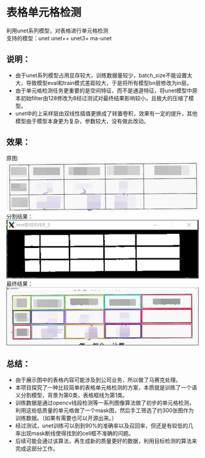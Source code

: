 # 表格单元格检测

利用unet系列模型，对表格进行单元格检测  
支持的模型：unet unet++ unet3+ ma-unet  

## 说明：
+ 由于unet系列模型占用显存较大，训练数据量较少，batch_size不能设置太大，导致模型eval和train模式差距较大，于是将所有模型bn层修改为in层。 
+ 由于单元格检测任务更重要的是空间特征，而不是通道特征，将unet模型中原本初始filter由128修改为8经过测试对最终结果影响较小，且极大的压缩了模型。
+ unet中的上采样层由双线性插值更换成了转置卷积，效果有一定的提升，其他模型由于模型本身更为复杂，参数较大，没有做此改动。

## 效果：
原图:  
![image](https://github.com/zjq1996518/table-cell-detection/blob/main/img/origin.png)  
分割结果：  
![image](https://github.com/zjq1996518/table-cell-detection/blob/main/img/mask.png)  
最终结果：
![image](https://github.com/zjq1996518/table-cell-detection/blob/main/img/result.png)  

## 总结：
+ 由于展示图中的表格内容可能涉及到公司业务，所以做了马赛克处理。
+ 本项目探究了一种比较简单的表格单元格检测的方案，本质就是训练了一个语义分割模型，背景为第0类，表格框线为第1类。
+ 训练数据是通过opencv线段检测等一系列图像算法做了初步的单元格检测，利用这些低质量的单元格做了一个mask图，然后手工筛选了约300张图作为训练数据。（如果有需要也可以开源出来。）
+ 经过测试，unet训练可以到到90%的准确率以及召回率，但还是有较低的几率出现mask断线使得找到的cell框不准确的问题。
+ 后续可能会通过该算法，再生成新的质量更好的数据，利用目标检测的算法来完成这部分工作。
